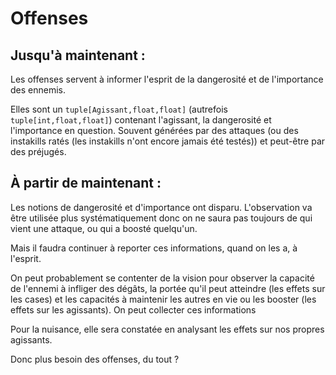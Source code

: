 # Offenses
## Jusqu'à maintenant :
Les offenses servent à informer l'esprit de la dangerosité et de l'importance des ennemis.

Elles sont un `tuple[Agissant,float,float]` (autrefois `tuple[int,float,float]`) contenant l'agissant, la dangerosité et l'importance en question. Souvent générées par des attaques (ou des instakills ratés (les instakills n'ont encore jamais été testés)) et peut-être par des préjugés.

## À partir de maintenant :
Les notions de dangerosité et d'importance ont disparu. L'observation va être utilisée plus systématiquement donc on ne saura pas toujours de qui vient une attaque, ou qui a boosté quelqu'un.

Mais il faudra continuer à reporter ces informations, quand on les a, à l'esprit.

On peut probablement se contenter de la vision pour observer la capacité de l'ennemi à infliger des dégâts, la portée qu'il peut atteindre (les effets sur les cases) et les capacités à maintenir les autres en vie ou les booster (les effets sur les agissants). On peut collecter ces informations 

Pour la nuisance, elle sera constatée en analysant les effets sur nos propres agissants.

Donc plus besoin des offenses, du tout ?